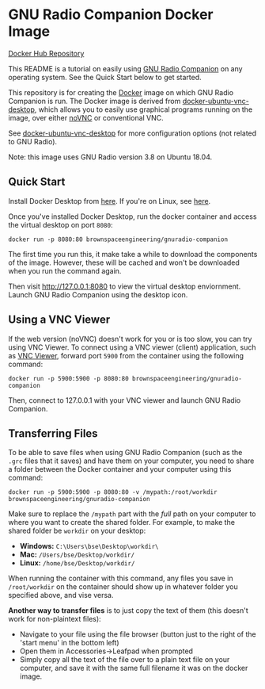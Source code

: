 # GNU Radio Companion Docker Image
[Docker Hub Repository](https://hub.docker.com/r/brownspaceengineering/gnuradio-companion)

This README is a tutorial on easily using [GNU Radio Companion](https://wiki.gnuradio.org/index.php/GNURadioCompanion) on any operating system. See the Quick Start below to get started.

This repository is for creating the [Docker](https://en.wikipedia.org/wiki/Docker_%28software%29) image on which GNU Radio Companion is run. The Docker image is derived from [docker-ubuntu-vnc-desktop](https://github.com/fcwu/docker-ubuntu-vnc-desktop), which allows you to easily use graphical programs running on the image, over either [noVNC](https://novnc.com/info.html) or conventional VNC.

See [docker-ubuntu-vnc-desktop](https://github.com/fcwu/docker-ubuntu-vnc-desktop) for more configuration options (not related to GNU Radio).

Note: this image uses GNU Radio version 3.8 on Ubuntu 18.04.

## Quick Start
Install Docker Desktop from [here](https://www.docker.com/products/docker-desktop). If you're on Linux, see [here](https://docs.docker.com/engine/install/).

Once you've installed Docker Desktop, run the docker container and access the virtual desktop on port `8080`:

```
docker run -p 8080:80 brownspaceengineering/gnuradio-companion
```

The first time you run this, it make take a while to download the components of the image. However, these will be cached and won't be downloaded when you run the command again.

Then visit http://127.0.0.1:8080 to view the virtual desktop enviornment. Launch GNU Radio Companion using the desktop icon.

## Using a VNC Viewer
If the web version (noVNC) doesn't work for you or is too slow, you can try using VNC Viewer.
To connect using a VNC viewer (client) application, such as [VNC Viewer](https://www.realvnc.com/en/connect/download/viewer/), forward port `5900` from the container using the following command:

```
docker run -p 5900:5900 -p 8080:80 brownspaceengineering/gnuradio-companion
```

Then, connect to 127.0.0.1 with your VNC viewer and launch GNU Radio Companion.

## Transferring Files
To be able to save files when using GNU Radio Companion (such as the `.grc` files that it saves) and have them on your computer, you need to share a folder between the Docker container and your computer using this command:

```
docker run -p 5900:5900 -p 8080:80 -v /mypath:/root/workdir brownspaceengineering/gnuradio-companion
```

Make sure to replace the `/mypath` part with the *full* path on your computer to where you want to create the shared folder. For example, to make the shared folder be `workdir` on your desktop:
- **Windows:** `C:\Users\bse\Desktop\workdir\`
- **Mac:** `/Users/bse/Desktop/workdir/`
- **Linux:** `/home/bse/Desktop/workdir/`

When running the container with this command, any files you save in `/root/workdir` on the container should show up in whatever folder you specified above, and vise versa.

**Another way to transfer files** is to just copy the text of them (this doesn't work for non-plaintext files):
- Navigate to your file using the file browser (button just to the right of the 'start menu' in the bottom left)
- Open them in Accessories->Leafpad when prompted
- Simply copy all the text of the file over to a plain text file on your computer, and save it with the same full filename it was on the docker image.
